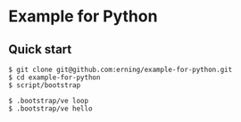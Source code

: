 # Example for Python

## Quick start
```
$ git clone git@github.com:erning/example-for-python.git
$ cd example-for-python
$ script/bootstrap
```

```
$ .bootstrap/ve loop
$ .bootstrap/ve hello
```